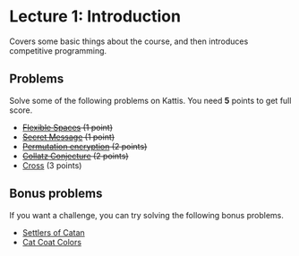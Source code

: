 # Lecture 1: Introduction
Covers some basic things about the course, and then introduces competitive programming.

<h2>Problems</h2>
Solve some of the following problems on Kattis. You need <b>5</b> points to get full score.
<ul>
    <li><del><a href="https://open.kattis.com/problems/flexible">Flexible Spaces</a> (1 point)</li></del>
    <li><del><a href="https://open.kattis.com/problems/secretmessage">Secret Message</a> (1 point)</del></li>
    <li><del><a href="https://open.kattis.com/problems/permutationencryption">Permutation encryption</a> (2 points)</li></del>
    <li><del><a href="https://open.kattis.com/problems/collatz">Collatz Conjecture</a> (2 points)</li></del>
    <li><a href="https://open.kattis.com/problems/cross">Cross</a> (3 points)</li>
</ul>
<h2>Bonus problems</h2>
If you want a challenge, you can try solving the following bonus problems.
<ul>
    <li><a href="https://open.kattis.com/problems/settlers2">Settlers of Catan</a></li>
    <li><a href="https://open.kattis.com/problems/catcoat">Cat Coat Colors</a></li>
</ul>
